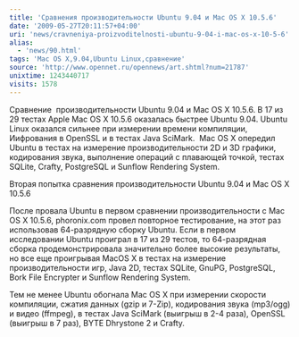 ```yaml
---
title: 'Cравнения производительности Ubuntu 9.04 и Mac OS X 10.5.6'
date: '2009-05-27T20:11:57+04:00'
uri: 'news/cravneniya-proizvoditelnosti-ubuntu-9-04-i-mac-os-x-10-5-6'
alias: 
  - 'news/90.html'
tags: 'Mac OS X,9.04,Ubuntu Linux,сравнение'
source: 'http://www.opennet.ru/opennews/art.shtml?num=21787'
unixtime: 1243440717
visits: 1578
---
```

Сравнение  производительности Ubuntu 9.04 и Mac OS X 10.5.6. В 17 из 29 тестах Apple Mac OS X 10.5.6 оказалась быстрее Ubuntu 9.04. Ubuntu Linux оказался сильнее при измерении времени компиляции, Иифрования в OpenSSL и в тестах Java SciMark.  Mac OS X опередил  Ubuntu в тестах на измерение производительности 2D и 3D графики, кодирования звука, выполнение операций с плавающей точкой, тестах SQLite, Crafty, PostgreSQL и Sunflow Rendering System.

Вторая попытка сравнения производительности Ubuntu 9.04 и Mac OS X 10.5.6

После провала Ubuntu в первом сравнении производительности с Mac OS X 10.5.6, phoronix.com провел повторное тестирование, на этот раз использовав 64-разрядную сборку Ubuntu. Если в первом исследовании Ubuntu проиграл в 17 из 29 тестов, то 64-разрядная сборка продемонстрировала значительно более высокие результаты, но все еще проигрывая MacOS X в тестах на измерение производительности игр, Java 2D, тестах SQLite, GnuPG, PostgreSQL, Bork File Encrypter и Sunflow Rendering System.

Тем не менее Ubuntu обогнала Maс OS X при измерении скорости компиляции, сжатия данных (gzip и 7-Zip), кодирования звука (mp3/ogg) и видео (ffmpeg), в тестах Java SciMark (выигрыш в 2-4 раза), OpenSSL (выигрыш в 7 раз), BYTE Dhrystone 2 и Crafty.

